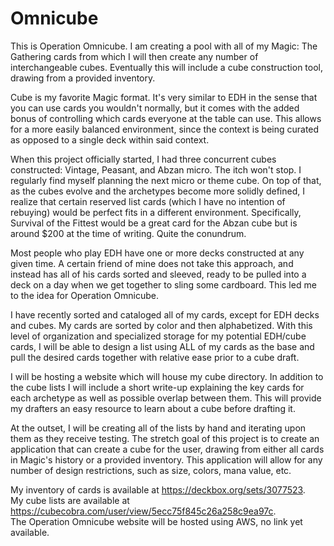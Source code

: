 # Omnicube
This is Operation Omnicube. I am creating a pool with all of my Magic: The Gathering cards from which I will then create any number of interchangeable cubes. Eventually this will include a cube construction tool, drawing from a provided inventory.

Cube is my favorite Magic format. It's very similar to EDH in the sense that you can use cards you wouldn't normally, but it comes with the added bonus of controlling which cards everyone at the table can use. This allows for a more easily balanced environment, since the context is being curated as opposed to a single deck within said context.

When this project officially started, I had three concurrent cubes constructed: Vintage, Peasant, and Abzan micro. The itch won't stop. I regularly find myself planning the next micro or theme cube. On top of that, as the cubes evolve and the archetypes become more solidly defined, I realize that certain reserved list cards (which I have no intention of rebuying) would be perfect fits in a different environment. Specifically, Survival of the Fittest would be a great card for the Abzan cube but is around $200 at the time of writing. Quite the conundrum.

Most people who play EDH have one or more decks constructed at any given time. A certain friend of mine does not take this approach, and instead has all of his cards sorted and sleeved, ready to be pulled into a deck on a day when we get together to sling some cardboard. This led me to the idea for Operation Omnicube.

I have recently sorted and cataloged all of my cards, except for EDH decks and cubes. My cards are sorted by color and then alphabetized. With this level of organization and specialized storage for my potential EDH/cube cards, I will be able to design a list using ALL of my cards as the base and pull the desired cards together with relative ease prior to a cube draft.

I will be hosting a website which will house my cube directory. In addition to the cube lists I will include a short write-up explaining the key cards for each archetype as well as possible overlap between them. This will provide my drafters an easy resource to learn about a cube before drafting it.

At the outset, I will be creating all of the lists by hand and iterating upon them as they receive testing. The stretch goal of this project is to create an application that can create a cube for the user, drawing from either all cards in Magic's history or a provided inventory. This application will allow for any number of design restrictions, such as size, colors, mana value, etc.

My inventory of cards is available at https://deckbox.org/sets/3077523. <br>
My cube lists are available at https://cubecobra.com/user/view/5ecc75f845c26a258c9ea97c. <br>
The Operation Omnicube website will be hosted using AWS, no link yet available.
